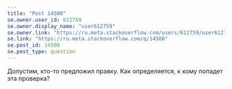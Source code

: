 ```yaml
---
title: "Post 14500"
se.owner.user_id: 612759
se.owner.display_name: "user612759"
se.owner.link: "https://ru.meta.stackoverflow.com/users/612759/user612759"
se.link: "https://ru.meta.stackoverflow.com/q/14500"
se.post_id: 14500
se.post_type: question
---
```

<p>Допустим, кто-то предложил правку. Как определяется, к кому попадет эта проверка?</p>
